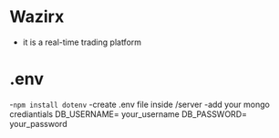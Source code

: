# Wazirx

- it is a real-time trading platform 

# .env

-`npm install dotenv`
-create .env file inside /server
-add your mongo crediantials
  DB_USERNAME= your_username
  DB_PASSWORD= your_password